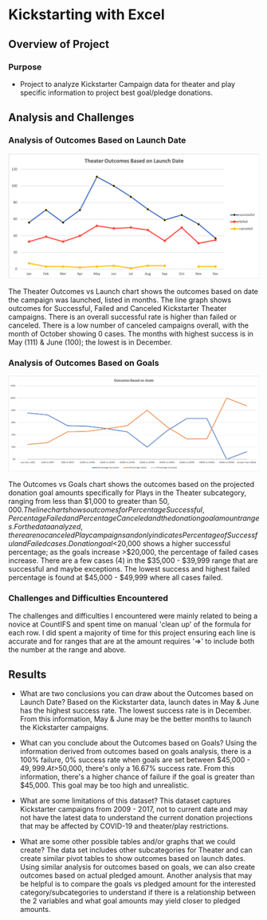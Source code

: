 # Kickstarting with Excel
## Overview of Project

### Purpose
* Project to analyze Kickstarter Campaign data for theater and play specific information to project best goal/pledge donations.

## Analysis and Challenges

### Analysis of Outcomes Based on Launch Date
![Theater Outcomes vs Launch.png](https://github.com/EHuiMartinez/kickstarter-analysis/blob/master/resources/Theater_Outcomes_vs_Launch.png)

The Theater Outcomes vs Launch chart shows the outcomes based on date the campaign was launched, listed in months.  The line graph shows outcomes for Successful, Failed and Canceled Kickstarter Theater campaigns. There is an overall successful rate is higher than failed or canceled.  There is a low number of canceled campaigns overall, with the month of October showing 0 cases.  The months with highest success is in May (111) & June (100); the lowest is in December.

### Analysis of Outcomes Based on Goals
![Outcomes_vs_Goals.png](https://github.com/EHuiMartinez/kickstarter-analysis/blob/master/resources/Outcomes_vs_Goals.png)

The Outcomes vs Goals chart shows the outcomes based on the projected donation goal amounts specifically for Plays in the Theater subcategory, ranging from less than $1,000 to greater than $50,000.  The line chart shows outcomes for Percentage Successful, Percentage Failed and Percentage Canceled and the donation goal amount ranges.  For the data analyzed, there are no canceled Play campaigns and only indicates Percentage of Successful and Failed cases.  Donation goal <$20,000 shows a higher successful percentage; as the goals increase >$20,000, the percentage of failed cases increase.  There are a few cases (4) in the $35,000 - $39,999 range that are successful and maybe exceptions.  The lowest success and highest failed percentage is found at $45,000 - $49,999 where all cases failed.

### Challenges and Difficulties Encountered
The challenges and difficulties I encountered were mainly related to being a novice at CountIFS and spent time on manual 'clean up' of the formula for each row.  I did spent a majority of time for this project ensuring each line is accurate and for ranges that are at the amount requires '=>' to include both the number at the range and above.  

## Results

- What are two conclusions you can draw about the Outcomes based on Launch Date?  Based on the Kickstarter data, launch dates in May & June has the highest success rate.  The lowest success rate is in December.  From this information, May & June may be the better months to launch the Kickstarter campaigns. 

- What can you conclude about the Outcomes based on Goals?  Using the information derived from outcomes based on goals analysis, there is a 100% failure, 0% success rate when goals are set between $45,000 - $49,999.  At >$50,000, there's only a 16.67% success rate.  From this information, there's a higher chance of failure if the goal is greater than $45,000.  This goal may be too high and unrealistic.

- What are some limitations of this dataset?  This dataset captures Kickstarter campaigns from 2009 - 2017, not to current date and may not have the latest data to understand the current donation projections that may be affected by COVID-19 and theater/play restrictions.    

- What are some other possible tables and/or graphs that we could create?  The data set includes other subcategories for Theater and can create similar pivot tables to show outcomes based on launch dates.  Using similar analysis for outcomes based on goals, we can also create outcomes based on actual pledged amount.  Another analysis that may be helpful is to compare the goals vs pledged amount for the interested category/subcategories to understand if there is a relationship between the 2 variables and what goal amounts may yield closer to pledged amounts.
